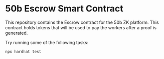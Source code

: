 # 50b Escrow Smart Contract

This repository contains the Escrow contract for the 50b ZK platform. This contract holds tokens that will be used to pay the workers after a proof is generated.

Try running some of the following tasks:

```shell
npx hardhat test
```
